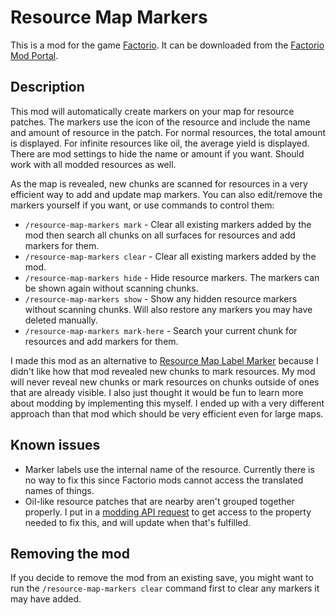 # Resource Map Markers

This is a mod for the game [Factorio](https://www.factorio.com/). It can be downloaded from the [Factorio Mod Portal](https://mods.factorio.com/mod/sonaxaton-resource-map-markers).

## Description

This mod will automatically create markers on your map for resource patches. The markers use the icon of the resource and include the name and amount of resource in the patch. For normal resources, the total amount is displayed. For infinite resources like oil, the average yield is displayed. There are mod settings to hide the name or amount if you want. Should work with all modded resources as well.

As the map is revealed, new chunks are scanned for resources in a very efficient way to add and update map markers. You can also edit/remove the markers yourself if you want, or use commands to control them:

* `/resource-map-markers mark` - Clear all existing markers added by the mod then search all chunks on all surfaces for resources and add markers for them.
* `/resource-map-markers clear` - Clear all existing markers added by the mod.
* `/resource-map-markers hide` - Hide resource markers. The markers can be shown again without scanning chunks.
* `/resource-map-markers show` - Show any hidden resource markers without scanning chunks. Will also restore any markers you may have deleted manually.
* `/resource-map-markers mark-here` - Search your current chunk for resources and add markers for them.

I made this mod as an alternative to [Resource Map Label Marker](https://mods.factorio.com/mod/resourceMarker) because I didn't like how that mod revealed new chunks to mark resources. My mod will never reveal new chunks or mark resources on chunks outside of ones that are already visible. I also just thought it would be fun to learn more about modding by implementing this myself. I ended up with a very different approach than that mod which should be very efficient even for large maps.

## Known issues

* Marker labels use the internal name of the resource. Currently there is no way to fix this since Factorio mods cannot access the translated names of things.
* Oil-like resource patches that are nearby aren't grouped together properly. I put in a [modding API request](https://forums.factorio.com/viewtopic.php?f=28&t=84405) to get access to the property needed to fix this, and will update when that's fulfilled.

## Removing the mod

If you decide to remove the mod from an existing save, you might want to run the `/resource-map-markers clear` command first to clear any markers it may have added.

